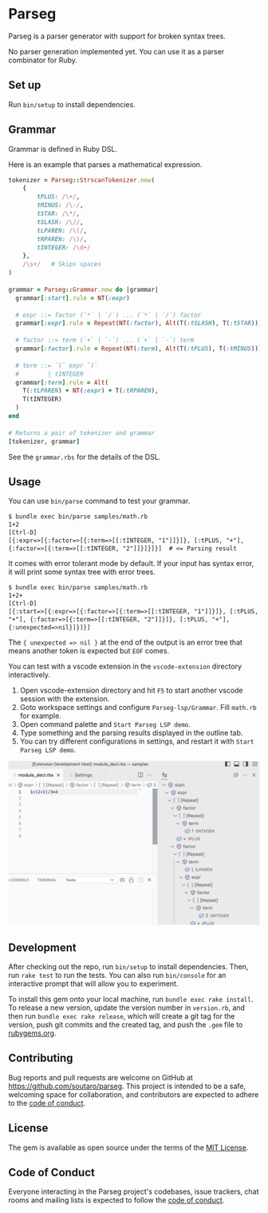 # Parseg

Parseg is a parser generator with support for broken syntax trees.

No parser generation implemented yet. You can use it as a parser combinator for Ruby.

## Set up

Run `bin/setup` to install dependencies.

## Grammar

Grammar is defined in Ruby DSL.

Here is an example that parses a mathematical expression.

```ruby
tokenizer = Parseg::StrscanTokenizer.new(
    {
        tPLUS: /\+/,
        tMINUS: /\-/,
        tSTAR: /\*/,
        tSLASH: /\//,
        tLPAREN: /\(/,
        tRPAREN: /\)/,
        tINTEGER: /\d+/
    },
    /\s+/   # Skips spaces
)

grammar = Parseg::Grammar.new do |grammar|
  grammar[:start].rule = NT(:expr)

  # expr ::= factor (`*` | `/`) ... (`*` | `/`) factor
  grammar[:expr].rule = Repeat(NT(:factor), Alt(T(:tSLASH), T(:tSTAR)))

  # factor ::= term (`+` | `-`) ... (`+` | `-`) term
  grammar[:factor].rule = Repeat(NT(:term), Alt(T(:tPLUS), T(:tMINUS)))

  # term ::= `(` expr `)`
  #        | tINTEGER
  grammar[:term].rule = Alt(
    T(:tLPAREN) + NT(:expr) + T(:tRPAREN),
    T(tINTEGER)
  )
end

# Returns a pair of tokenizer and grammar
[tokenizer, grammar]
```

See the `grammar.rbs` for the details of the DSL.

## Usage

You can use `bin/parse` command to test your grammar.

```
$ bundle exec bin/parse samples/math.rb
1+2
[Ctrl-D]
[{:expr=>[{:factor=>[{:term=>[[:tINTEGER, "1"]]}]}, [:tPLUS, "+"], {:factor=>[{:term=>[[:tINTEGER, "2"]]}]}]}]  # <= Parsing result
```

It comes with error tolerant mode by default.
If your input has syntax error, it will print some syntax tree with error trees.

```
$ bundle exec bin/parse samples/math.rb
1+2+
[Ctrl-D]
[{:start=>[{:expr=>[{:factor=>[{:term=>[[:tINTEGER, "1"]]}]}, [:tPLUS, "+"], {:factor=>[{:term=>[[:tINTEGER, "2"]]}]}, [:tPLUS, "+"], {:unexpected=>nil}]}]}]
```

The `{ unexpected => nil }` at the end of the output is an error tree that means another token is expected but `EOF` comes.

You can test with a vscode extension in the `vscode-extension` directory interactively.

1. Open vscode-extension directory and hit `F5` to start another vscode session with the extension.
2. Goto workspace settings and configure `Parseg-lsp/Grammar`. Fill `math.rb` for example.
3. Open command palette and `Start Parseg LSP demo`.
4. Type something and the parsing results displayed in the outline tab.
5. You can try different configurations in settings, and restart it with `Start Parseg LSP demo`.

![Test Image 1](vscode.png)

## Development

After checking out the repo, run `bin/setup` to install dependencies. Then, run `rake test` to run the tests. You can also run `bin/console` for an interactive prompt that will allow you to experiment.

To install this gem onto your local machine, run `bundle exec rake install`. To release a new version, update the version number in `version.rb`, and then run `bundle exec rake release`, which will create a git tag for the version, push git commits and the created tag, and push the `.gem` file to [rubygems.org](https://rubygems.org).

## Contributing

Bug reports and pull requests are welcome on GitHub at https://github.com/soutaro/parseg. This project is intended to be a safe, welcoming space for collaboration, and contributors are expected to adhere to the [code of conduct](https://github.com/soutaro/parseg/blob/master/CODE_OF_CONDUCT.md).

## License

The gem is available as open source under the terms of the [MIT License](https://opensource.org/licenses/MIT).

## Code of Conduct

Everyone interacting in the Parseg project's codebases, issue trackers, chat rooms and mailing lists is expected to follow the [code of conduct](https://github.com/soutaro/parseg/blob/master/CODE_OF_CONDUCT.md).
